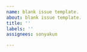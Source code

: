 ```yaml
---
name: blank issue template.
about: blank issue template.
title: ''
labels: ''
assignees: sonyakun

---
```



